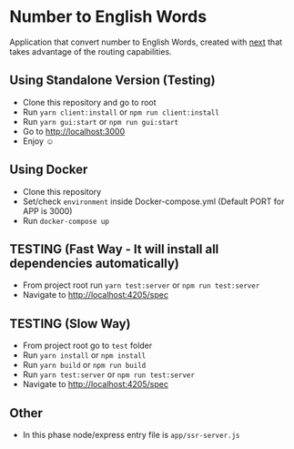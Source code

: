 # Number to English Words

Application that convert number to English Words, created with [next](https://github.com/zeit/next.js) that takes advantage of the
routing capabilities.

## Using Standalone Version (Testing)

- Clone this repository and go to root
- Run `yarn client:install` or `npm run client:install`
- Run `yarn gui:start` or `npm run gui:start`
- Go to [http://localhost:3000](http://localhost:3000)
- Enjoy :relaxed:

## Using Docker

- Clone this repository
- Set/check `environment` inside Docker-compose.yml (Default PORT for APP is 3000)
- Run `docker-compose up`

## TESTING (Fast Way - It will install all dependencies automatically)
- From project root run `yarn test:server` or `npm run test:server`
- Navigate to [http://localhost:4205/spec](http://localhost:4205/spec)

## TESTING (Slow Way)
- From project root go to `test` folder
- Run `yarn install` or `npm install`
- Run `yarn build` or `npm run build`
- Run `yarn test:server` or `npm run test:server`
- Navigate to [http://localhost:4205/spec](http://localhost:4205/spec)

## Other

- In this phase node/express entry file is `app/ssr-server.js`
